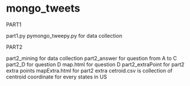 # mongo_tweets

PART1

part1.py
pymongo_tweepy.py       for data collection

PART2

part2_mining            for data collection
part2_answer            for question from A to C
part2_D                 for question D
map.html                for question D
part2_extraPoint        for part2 extra points
mapExtra.html            for part2 extra
cetroid.csv             is collection of centroid coordinate for every states in US
